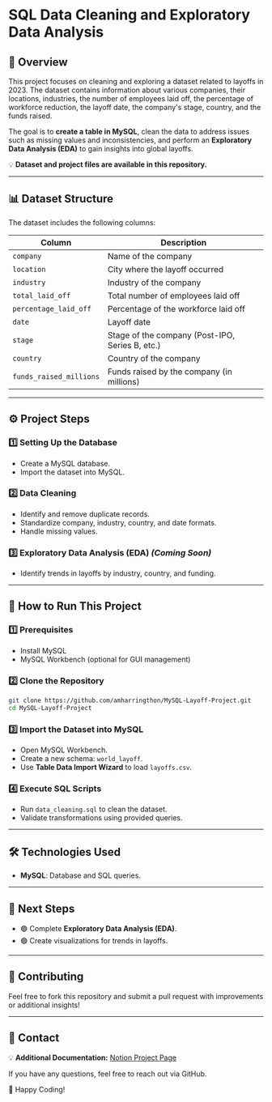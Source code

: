 # **SQL Data Cleaning and Exploratory Data Analysis**

## 📌 Overview

This project focuses on cleaning and exploring a dataset related to layoffs in 2023. The dataset contains information about various companies, their locations, industries, the number of employees laid off, the percentage of workforce reduction, the layoff date, the company's stage, country, and the funds raised.

The goal is to **create a table in MySQL**, clean the data to address issues such as missing values and inconsistencies, and perform an **Exploratory Data Analysis (EDA)** to gain insights into global layoffs.

💡 **Dataset and project files are available in this repository.**

---

## 📊 Dataset Structure

The dataset includes the following columns:

| **Column** | **Description** |
|------------|---------------|
| `company` | Name of the company |
| `location` | City where the layoff occurred |
| `industry` | Industry of the company |
| `total_laid_off` | Total number of employees laid off |
| `percentage_laid_off` | Percentage of the workforce laid off |
| `date` | Layoff date |
| `stage` | Stage of the company (Post-IPO, Series B, etc.) |
| `country` | Country of the company |
| `funds_raised_millions` | Funds raised by the company (in millions) |

---

## ⚙️ Project Steps

### **1️⃣ Setting Up the Database**
- Create a MySQL database.
- Import the dataset into MySQL.

### **2️⃣ Data Cleaning**
- Identify and remove duplicate records.
- Standardize company, industry, country, and date formats.
- Handle missing values.

### **3️⃣ Exploratory Data Analysis (EDA)** *(Coming Soon)*
- Identify trends in layoffs by industry, country, and funding.

---

## 🚀 How to Run This Project

### **1️⃣ Prerequisites**
- Install MySQL
- MySQL Workbench (optional for GUI management)

### **2️⃣ Clone the Repository**
```sh
git clone https://github.com/amharringthon/MySQL-Layoff-Project.git
cd MySQL-Layoff-Project
```

### **3️⃣ Import the Dataset into MySQL**
- Open MySQL Workbench.
- Create a new schema: `world_layoff`.
- Use **Table Data Import Wizard** to load `layoffs.csv`.

### **4️⃣ Execute SQL Scripts**
- Run `data_cleaning.sql` to clean the dataset.
- Validate transformations using provided queries.

---

## 🛠️ Technologies Used
- **MySQL**: Database and SQL queries.

---

## 📌 Next Steps
- 🟢 Complete **Exploratory Data Analysis (EDA)**.
- 🟢 Create visualizations for trends in layoffs.

---

## 🤝 Contributing
Feel free to fork this repository and submit a pull request with improvements or additional insights!

---

## 📩 Contact

💡 **Additional Documentation:** [Notion Project Page](https://www.notion.so/SQL-Based-Data-Cleaning-EDA-Layoffs-in-2023-10fe124aeb7981c380b1d713b576cb9b)

If you have any questions, feel free to reach out via GitHub.

🚀 Happy Coding!

